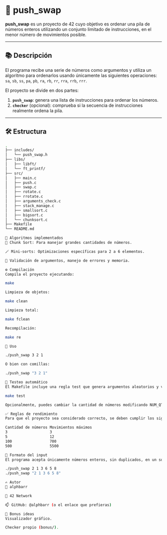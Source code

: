 # 🧮 push_swap

**push_swap** es un proyecto de 42 cuyo objetivo es ordenar una pila de números enteros utilizando un conjunto limitado de instrucciones, en el menor número de movimientos posible.

---

## 📚 Descripción

El programa recibe una serie de números como argumentos y utiliza un algoritmo para ordenarlos usando únicamente las siguientes operaciones:  
`sa`, `sb`, `ss`, `pa`, `pb`, `ra`, `rb`, `rr`, `rra`, `rrb`, `rrr`.

El proyecto se divide en dos partes:

1. **`push_swap`**: genera una lista de instrucciones para ordenar los números.
2. **`checker`** (opcional): comprueba si la secuencia de instrucciones realmente ordena la pila.

---

## 🛠️ Estructura

```bash
.
├── includes/
│   └── push_swap.h
├── libs/
│   ├── libft/
│   └── ft_printf/
├── src/
│   ├── main.c
│   ├── push.c
│   ├── swap.c
│   ├── rotate.c
│   ├── rrotate.c
│   ├── arguments_check.c
│   ├── stack_manage.c
│   ├── smallsort.c
│   ├── bigsort.c
│   └── chunksort.c
├── Makefile
└── README.md

🧠 Algoritmos implementados
🧩 Chunk Sort: Para manejar grandes cantidades de números.

🪄 Mini-sorts: Optimizaciones específicas para 2 a 6 elementos.

🧼 Validación de argumentos, manejo de errores y memoria.

⚙️ Compilación
Compila el proyecto ejecutando:

make

Limpieza de objetos:

make clean

Limpieza total:

make fclean

Recompilación:

make re

🚀 Uso

./push_swap 3 2 1

O bien con comillas:

./push_swap "3 2 1"

🧪 Testeo automático
El Makefile incluye una regla test que genera argumentos aleatorios y valida con checker_linux:

make test

Opcionalmente, puedes cambiar la cantidad de números modificando NUM_QTY y MAX_MOVES al principio del Makefile.

✅ Reglas de rendimiento
Para que el proyecto sea considerado correcto, se deben cumplir los siguientes límites:

Cantidad de números	Movimientos máximos
3	                3
5	                12
100	                700
500	                5500

📂 Formato del input
El programa acepta únicamente números enteros, sin duplicados, en un solo string o separados por espacios:

./push_swap 2 1 3 6 5 8
./push_swap "2 1 3 6 5 8"

✍️ Autor
👤 alphbarr

🏫 42 Network

📫 GitHub: @alphbarr (o el enlace que prefieras)

🧠 Bonus ideas
Visualizador gráfico.

Checker propio (bonus/).
